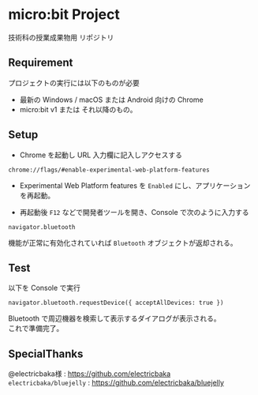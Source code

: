 # micro:bit Project
技術科の授業成果物用 リポジトリ

## Requirement
プロジェクトの実行には以下のものが必要
- 最新の Windows / macOS または Android 向けの Chrome
- micro:bit v1 または それ以降のもの。

## Setup
- Chrome を起動し URL 入力欄に記入しアクセスする
```
chrome://flags/#enable-experimental-web-platform-features
```
- Experimental Web Platform features を <code>Enabled</code> にし、アプリケーションを再起動。

- 再起動後 <code>F12</code> などで開発者ツールを開き、Console で次のように入力する
```
navigator.bluetooth
```
機能が正常に有効化されていれば <code>Bluetooth</code> オブジェクトが返却される。  

## Test
以下を Console で実行
```
navigator.bluetooth.requestDevice({ acceptAllDevices: true })
```
Bluetooth で周辺機器を検索して表示するダイアログが表示される。  
これで準備完了。

## SpecialThanks
@electricbaka様 : <https://github.com/electricbaka>  
<code>electricbaka/bluejelly</code> : <https://github.com/electricbaka/bluejelly>